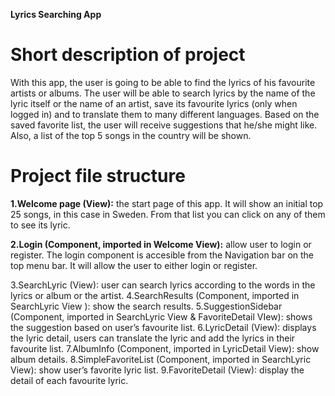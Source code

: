 **Lyrics Searching App**


# Short description of project
With this app, the user is going to be able to find the lyrics of his favourite artists or albums. The user will be able to search lyrics by the name of the lyric itself or the name of an artist, save its favourite lyrics (only when logged in) and to translate them to many different languages. Based on the saved favorite list, the user will receive suggestions that he/she might like. Also, a list of the top 5 songs in the country will be shown.



# Project file structure
**1.Welcome page (View):** the start page of this app. It will show an initial top 25 songs, in this case in Sweden. From that list you can click on any of them to see its lyric.

**2.Login (Component, imported in Welcome View):** allow user to login or register. The login component is accesible from the Navigation bar on the top menu bar. It will allow the user to either login or register.

3.SearchLyric (View): user can search lyrics according to the words in the lyrics or album or the artist.
4.SearchResults (Component, imported in SearchLyric View ): show the search results.
5.SuggestionSidebar (Component, imported in SearchLyric View & FavoriteDetail VIew): shows the suggestion based on user’s favourite list.
6.LyricDetail (View): displays the lyric detail, users can translate the lyric and add the lyrics in their favourite list.
7.AlbumInfo (Component, imported in LyricDetail View): show album details.
8.SimpleFavoriteList (Component, imported in SearchLyric View): show user’s favorite lyric list.
9.FavoriteDetail (View): display the detail of each favourite lyric.
